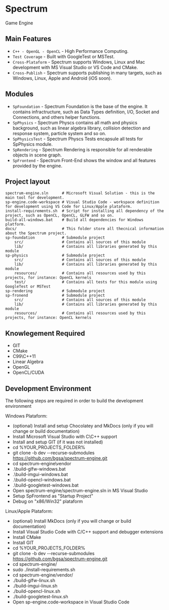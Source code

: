 # Spectrum

Game Engine

## Main Features

* `C++ - OpenGL - OpenCL` - High Performance Computing.
* `Test Coverage` - Built with GoogleTest or MSTest.
* `Cross-Plataform` - Spectrum supports Windows, Linux and Mac development with MS Visual Studio or VS Code and CMake.
* `Cross-Publish` - Spectrum supports publishing in many targets, such as Windows, Linux, Apple and Android (iOS soon).

## Modules
* `SpFoundation` - Spectrum Foundation is the base of the engine. It contains infractructure, such as Data Types definition, I/O, Socket and Connections, and others helper functions.
* `SpPhysics` - Spectrum Physcs contains all math and physics background, such as linear algebra library, collision detection and response system, particle system and so on.
* `SpPhysicsTest` - Spectrum Physcs Tests encapsule all tests for SpPhysics module.
* `SpRendering` - Spectrum Rendering is responsible for all renderable objects in scene graph.
* `SpFrontend` - Spectrum Front-End shows the window and all features provided by the engine.

## Project layout

    spectrum-engine.sln      # Microsoft Visual Solution - this is the main tool for development.
    sp-engine.code-workspace # Visual Studio Code - workspace definition for development using VS Code for Linux/Apple plataform.
    install-requirements.sh  # Script for installing all dependency of the project, such as OpenCL, OpenCL, GLFW and so on.
    build-all-windows.bat    # Build all dependencies for Windows platform.
    docs/                    # This folder store all thecnical information about the Spectrum project.
    sp-foundation            # Submodule project
        src/                 # Contains all sources of this module
        lib/                 # Contains all libraries generated by this module
    sp-physics               # Submodule project
        src/                 # Contains all sources of this module
        lib/                 # Contains all libraries generated by this module
        resources/           # Contains all resources used by this projects, for instance: OpenCL kernels
        test/                # Contains all tests for this module using GoogleTest or MSTest
    sp-rendering             # Submodule project
    sp-fronend               # Submodule project
        src/                 # Contains all sources of this module
        lib/                 # Contains all libraries generated by this module
        resources/           # Contains all resources used by this projects, for instance: OpenCL kernels

## Knowlegement Required

* GIT
* CMake
* C99\C++11
* Linear Algebra
* OpenGL
* OpenCL/CUDA

## Development Environment

The following steps are required in order to build the development environment

Windows Plataform:

* (optional) Install and setup Chocolatey and MkDocs (only if you will change or build documentation)
* Install Microsoft Visual Studio with C\C++ support
* Install and setup GIT (if it was not installed)
* cd %YOUR_PROJECTS_FOLDER%
* git clone -b dev --recurse-submodules https://github.com/bgsa/spectrum-engine.git
* cd spectrum-engine\vendor
* .\build-glfw-windows.bat
* .\build-imgui-windows.bat
* .\build-opencl-windows.bat
* .\build-googletest-windows.bat
* Open spectrum-engine/spectrum-engine.sln in MS Visual Studio
* Setup SpFrontend as "Startup Project"
* Debug on "x86/Win32" plataform


Linux/Apple Plataform:

* (optional) Install MkDocs (only if you will change or build documentation)
* Install Visual Studio Code with C/C++ support and debugger extensions
* Install CMake
* Install GIT
* cd %YOUR_PROJECTS_FOLDER%
* git clone -b dev --recurse-submodules https://github.com/bgsa/spectrum-engine.git
* cd spectrum-engine/
* sudo ./install-requirements.sh
* cd spectrum-engine/vendor/
* ./build-glfw-linux.sh
* ./build-imgui-linux.sh
* ./build-opencl-linux.sh
* ./build-googletest-linux.sh
* Open sp-engine.code-workspace in Visual Studio Code
